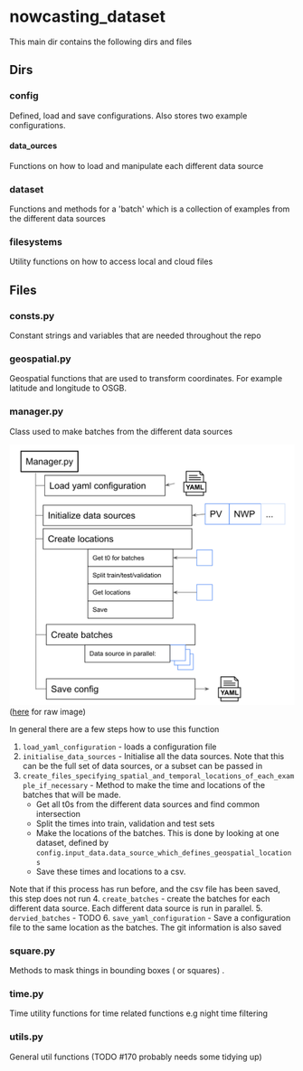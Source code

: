 # nowcasting_dataset

This main dir contains the following dirs and files

## Dirs

### config

Defined, load and save configurations. Also stores two example configurations.

#### data_ources

Functions on how to load and manipulate each different data source

### dataset

Functions and methods for a 'batch' which is a collection of examples from the different data sources

### filesystems

Utility functions on how to access local and cloud files

## Files

### consts.py

Constant strings and variables that are needed throughout the repo

### geospatial.py

Geospatial functions that are used to transform coordinates. For example latitude and longitude to OSGB.

### manager.py

Class used to make batches from the different data sources

![alt text](manager.png "Title")
([here](https://docs.google.com/presentation/d/10P0-EikNrJrGWzCrGEcXoktLTAwp8n7I-fwTT4IfNso/edit#slide=id.p) for raw image)

In general there are a few steps how to use this function
1. `load_yaml_configuration` - loads a configuration file
2. `initialise_data_sources` - Initialise all the data sources. Note that this can be the full set of data sources, or a subset can be passed in
3. `create_files_specifying_spatial_and_temporal_locations_of_each_example_if_necessary` - Method to make the time and locations of the batches that will be made.
   - Get all t0s from the different data sources and find common intersection
   - Split the times into train, validation and test sets
   - Make the locations of the batches. This is done by looking at one dataset, defined by `config.input_data.data_source_which_defines_geospatial_locations`
   - Save these times and locations to a csv.

Note that if this process has run before, and the csv file has been saved, this step does not run
4. `create_batches` - create the batches for each different data source. Each different data source is run in parallel.
5. `dervied_batches` - TODO
6. `save_yaml_configuration` - Save a configuration file to the same location as the batches. The git information is also saved

### square.py

Methods to mask things in bounding boxes ( or squares)
.
### time.py

Time utility functions for time related functions e.g night time filtering

### utils.py

General util functions (TODO #170 probably needs some tidying up)
